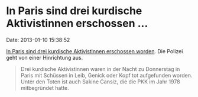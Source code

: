 In Paris sind drei kurdische Aktivistinnen erschossen \...
==========================================================

Date: 2013-01-10 15:38:52

[In Paris sind drei kurdische Aktivistinnen erschossen
worden](http://www.fr-online.de/politik/frankreich-pkk-gruenderin-in-paris-getoetet,1472596,21429098,view,asFirstTeaser.html).
Die Polizei geht von einer Hinrichtung aus.

> Drei kurdische Aktivistinnen waren in der Nacht zu Donnerstag in Paris
> mit Schüssen in Leib, Genick oder Kopf tot aufgefunden worden. Unter
> den Toten ist auch Sakine Cansiz, die die PKK im Jahr 1978
> mitbegründet hatte.
